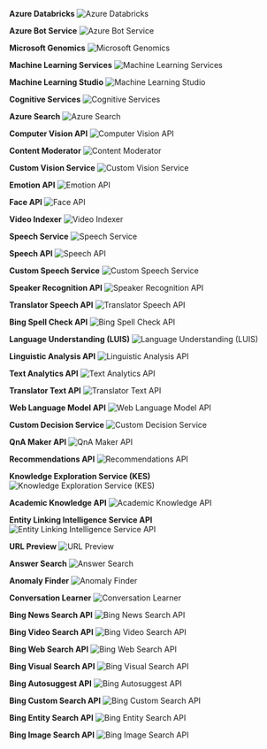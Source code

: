 ﻿**Azure Databricks**
![Azure Databricks](https://dinowang.github.io/azure-services-icon/Artifacts/AI+%2B+Machine+Learning/Azure+Databricks.svg)

**Azure Bot Service**
![Azure Bot Service](https://dinowang.github.io/azure-services-icon/Artifacts/AI+%2B+Machine+Learning/Azure+Bot+Service.svg)

**Microsoft Genomics**
![Microsoft Genomics](https://dinowang.github.io/azure-services-icon/Artifacts/AI+%2B+Machine+Learning/Microsoft+Genomics.svg)

**Machine Learning Services**
![Machine Learning Services](https://dinowang.github.io/azure-services-icon/Artifacts/AI+%2B+Machine+Learning/Machine+Learning+Services.svg)

**Machine Learning Studio**
![Machine Learning Studio](https://dinowang.github.io/azure-services-icon/Artifacts/AI+%2B+Machine+Learning/Machine+Learning+Studio.svg)

**Cognitive Services**
![Cognitive Services](https://dinowang.github.io/azure-services-icon/Artifacts/AI+%2B+Machine+Learning/Cognitive+Services.svg)

**Azure Search**
![Azure Search](https://dinowang.github.io/azure-services-icon/Artifacts/AI+%2B+Machine+Learning/Azure+Search.svg)

**Computer Vision API**
![Computer Vision API](https://dinowang.github.io/azure-services-icon/Artifacts/AI+%2B+Machine+Learning/Computer+Vision+API.svg)

**Content Moderator**
![Content Moderator](https://dinowang.github.io/azure-services-icon/Artifacts/AI+%2B+Machine+Learning/Content+Moderator.svg)

**Custom Vision Service**
![Custom Vision Service](https://dinowang.github.io/azure-services-icon/Artifacts/AI+%2B+Machine+Learning/Custom+Vision+Service.svg)

**Emotion API**
![Emotion API](https://dinowang.github.io/azure-services-icon/Artifacts/AI+%2B+Machine+Learning/Emotion+API.svg)

**Face API**
![Face API](https://dinowang.github.io/azure-services-icon/Artifacts/AI+%2B+Machine+Learning/Face+API.svg)

**Video Indexer**
![Video Indexer](https://dinowang.github.io/azure-services-icon/Artifacts/AI+%2B+Machine+Learning/Video+Indexer.svg)

**Speech Service**
![Speech Service](https://dinowang.github.io/azure-services-icon/Artifacts/AI+%2B+Machine+Learning/Speech+Service.svg)

**Speech API**
![Speech API](https://dinowang.github.io/azure-services-icon/Artifacts/AI+%2B+Machine+Learning/Speech+API.svg)

**Custom Speech Service**
![Custom Speech Service](https://dinowang.github.io/azure-services-icon/Artifacts/AI+%2B+Machine+Learning/Custom+Speech+Service.svg)

**Speaker Recognition API**
![Speaker Recognition API](https://dinowang.github.io/azure-services-icon/Artifacts/AI+%2B+Machine+Learning/Speaker+Recognition+API.svg)

**Translator Speech API**
![Translator Speech API](https://dinowang.github.io/azure-services-icon/Artifacts/AI+%2B+Machine+Learning/Translator+Speech+API.svg)

**Bing Spell Check API**
![Bing Spell Check API](https://dinowang.github.io/azure-services-icon/Artifacts/AI+%2B+Machine+Learning/Bing+Spell+Check+API.svg)

**Language Understanding (LUIS)**
![Language Understanding (LUIS)](https://dinowang.github.io/azure-services-icon/Artifacts/AI+%2B+Machine+Learning/Language+Understanding+(LUIS).svg)

**Linguistic Analysis API**
![Linguistic Analysis API](https://dinowang.github.io/azure-services-icon/Artifacts/AI+%2B+Machine+Learning/Linguistic+Analysis+API.svg)

**Text Analytics API**
![Text Analytics API](https://dinowang.github.io/azure-services-icon/Artifacts/AI+%2B+Machine+Learning/Text+Analytics+API.svg)

**Translator Text API**
![Translator Text API](https://dinowang.github.io/azure-services-icon/Artifacts/AI+%2B+Machine+Learning/Translator+Text+API.svg)

**Web Language Model API**
![Web Language Model API](https://dinowang.github.io/azure-services-icon/Artifacts/AI+%2B+Machine+Learning/Web+Language+Model+API.svg)

**Custom Decision Service**
![Custom Decision Service](https://dinowang.github.io/azure-services-icon/Artifacts/AI+%2B+Machine+Learning/Custom+Decision+Service.svg)

**QnA Maker API**
![QnA Maker API](https://dinowang.github.io/azure-services-icon/Artifacts/AI+%2B+Machine+Learning/QnA+Maker+API.svg)

**Recommendations API**
![Recommendations API](https://dinowang.github.io/azure-services-icon/Artifacts/AI+%2B+Machine+Learning/Recommendations+API.svg)

**Knowledge Exploration Service (KES)**
![Knowledge Exploration Service (KES)](https://dinowang.github.io/azure-services-icon/Artifacts/AI+%2B+Machine+Learning/Knowledge+Exploration+Service+(KES).svg)

**Academic Knowledge API**
![Academic Knowledge API](https://dinowang.github.io/azure-services-icon/Artifacts/AI+%2B+Machine+Learning/Academic+Knowledge+API.svg)

**Entity Linking Intelligence Service API**
![Entity Linking Intelligence Service API](https://dinowang.github.io/azure-services-icon/Artifacts/AI+%2B+Machine+Learning/Entity+Linking+Intelligence+Service+API.svg)

**URL Preview**
![URL Preview](https://dinowang.github.io/azure-services-icon/Artifacts/AI+%2B+Machine+Learning/URL+Preview.svg)

**Answer Search**
![Answer Search](https://dinowang.github.io/azure-services-icon/Artifacts/AI+%2B+Machine+Learning/Answer+Search.svg)

**Anomaly Finder**
![Anomaly Finder](https://dinowang.github.io/azure-services-icon/Artifacts/AI+%2B+Machine+Learning/Anomaly+Finder.svg)

**Conversation Learner**
![Conversation Learner](https://dinowang.github.io/azure-services-icon/Artifacts/AI+%2B+Machine+Learning/Conversation+Learner.svg)

**Bing News Search API**
![Bing News Search API](https://dinowang.github.io/azure-services-icon/Artifacts/AI+%2B+Machine+Learning/Bing+News+Search+API.svg)

**Bing Video Search API**
![Bing Video Search API](https://dinowang.github.io/azure-services-icon/Artifacts/AI+%2B+Machine+Learning/Bing+Video+Search+API.svg)

**Bing Web Search API**
![Bing Web Search API](https://dinowang.github.io/azure-services-icon/Artifacts/AI+%2B+Machine+Learning/Bing+Web+Search+API.svg)

**Bing Visual Search API**
![Bing Visual Search API](https://dinowang.github.io/azure-services-icon/Artifacts/AI+%2B+Machine+Learning/Bing+Visual+Search+API.svg)

**Bing Autosuggest API**
![Bing Autosuggest API](https://dinowang.github.io/azure-services-icon/Artifacts/AI+%2B+Machine+Learning/Bing+Autosuggest+API.svg)

**Bing Custom Search API**
![Bing Custom Search API](https://dinowang.github.io/azure-services-icon/Artifacts/AI+%2B+Machine+Learning/Bing+Custom+Search+API.svg)

**Bing Entity Search API**
![Bing Entity Search API](https://dinowang.github.io/azure-services-icon/Artifacts/AI+%2B+Machine+Learning/Bing+Entity+Search+API.svg)

**Bing Image Search API**
![Bing Image Search API](https://dinowang.github.io/azure-services-icon/Artifacts/AI+%2B+Machine+Learning/Bing+Image+Search+API.svg)


